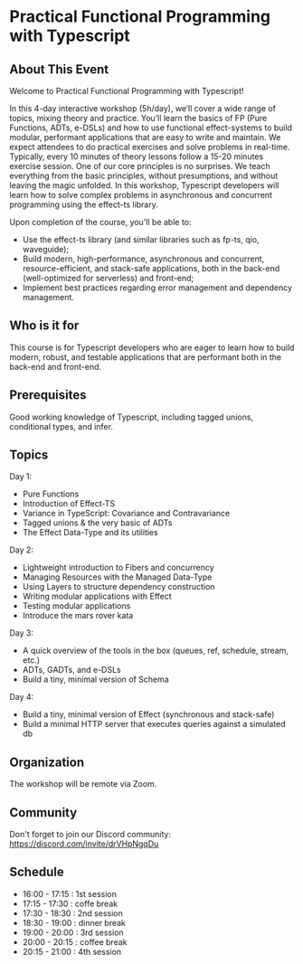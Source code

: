 # Practical Functional Programming with Typescript

## About This Event

Welcome to Practical Functional Programming with Typescript!

In this 4-day interactive workshop (5h/day), we’ll cover a wide range of topics, mixing theory and practice. You’ll learn the basics of FP (Pure Functions, ADTs, e-DSLs) and how to use functional effect-systems to build modular, performant applications that are easy to write and maintain.
We expect attendees to do practical exercises and solve problems in real-time. Typically, every 10 minutes of theory lessons follow a 15-20 minutes exercise session.
One of our core principles is no surprises. We teach everything from the basic principles, without presumptions, and without leaving the magic unfolded.
In this workshop, Typescript developers will learn how to solve complex problems in asynchronous and concurrent programming using the effect-ts library.

Upon completion of the course, you'll be able to:

- Use the effect-ts library (and similar libraries such as fp-ts, qio, waveguide);
- Build modern, high-performance, asynchronous and concurrent, resource-efficient, and stack-safe applications, both in the back-end (well-optimized for serverless) and front-end;
- Implement best practices regarding error management and dependency management.

## Who is it for

This course is for Typescript developers who are eager to learn how to build modern, robust, and testable applications that are performant both in the back-end and front-end.

## Prerequisites

Good working knowledge of Typescript, including tagged unions, conditional types, and infer.

## Topics

Day 1:

- Pure Functions
- Introduction of Effect-TS
- Variance in TypeScript: Covariance and Contravariance
- Tagged unions & the very basic of ADTs
- The Effect Data-Type and its utilities

Day 2:

- Lightweight introduction to Fibers and concurrency
- Managing Resources with the Managed Data-Type
- Using Layers to structure dependency construction
- Writing modular applications with Effect
- Testing modular applications
- Introduce the mars rover kata

Day 3:

- A quick overview of the tools in the box (queues, ref, schedule, stream, etc.)
- ADTs, GADTs, and e-DSLs
- Build a tiny, minimal version of Schema

Day 4:

- Build a tiny, minimal version of Effect (synchronous and stack-safe)
- Build a minimal HTTP server that executes queries against a simulated db

## Organization

The workshop will be remote via Zoom.

## Community

Don't forget to join our Discord community: https://discord.com/invite/drVHpNgqDu

## Schedule

- 16:00 - 17:15 : 1st session
- 17:15 - 17:30 : coffe break
- 17:30 - 18:30 : 2nd session
- 18:30 - 19:00 : dinner break
- 19:00 - 20:00 : 3rd session
- 20:00 - 20:15 : coffee break
- 20:15 - 21:00 : 4th session
